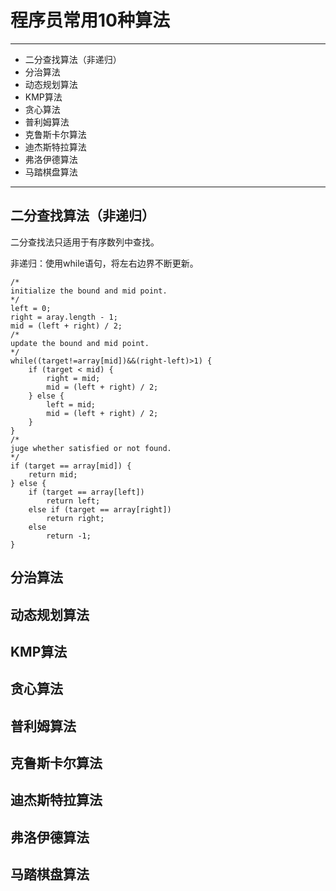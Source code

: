 # 程序员常用10种算法 #

----------


- 二分查找算法（非递归）
- 分治算法
- 动态规划算法
- KMP算法
- 贪心算法
- 普利姆算法
- 克鲁斯卡尔算法
- 迪杰斯特拉算法
- 弗洛伊德算法
- 马踏棋盘算法


----------

## 二分查找算法（非递归） ##
二分查找法只适用于有序数列中查找。

非递归：使用while语句，将左右边界不断更新。

    /*
    initialize the bound and mid point. 
    */
    left = 0;
    right = aray.length - 1;
    mid = (left + right) / 2;
    /*
    update the bound and mid point. 
    */
    while((target!=array[mid])&&(right-left)>1) {
        if (target < mid) {
            right = mid;
            mid = (left + right) / 2;
        } else {
            left = mid;
            mid = (left + right) / 2;
        }
    }
    /*
    juge whether satisfied or not found. 
    */
    if (target == array[mid]) {
        return mid;
    } else {
        if (target == array[left])
            return left;
        else if (target == array[right])
            return right;
        else
            return -1;
    }




## 分治算法 ##


## 动态规划算法 ##


## KMP算法 ##


## 贪心算法 ##


## 普利姆算法 ##


## 克鲁斯卡尔算法 ##


## 迪杰斯特拉算法 ##


## 弗洛伊德算法 ##


## 马踏棋盘算法 ##





